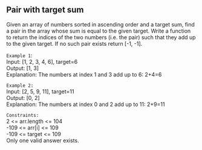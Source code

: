 ## Pair with target sum

Given an array of numbers sorted in ascending order and a target sum, find a pair in the array whose sum is equal to the given target.
Write a function to return the indices of the two numbers (i.e. the pair) such that they add up to the given target. If no such pair exists return [-1, -1].

`Example 1`:<br>
Input: [1, 2, 3, 4, 6], target=6 <br>
Output: [1, 3] <br>
Explanation: The numbers at index 1 and 3 add up to 6: 2+4=6

`Example 2:` <br>
Input: [2, 5, 9, 11], target=11 <br>
Output: [0, 2] <br>
Explanation: The numbers at index 0 and 2 add up to 11: 2+9=11

`Constraints:` <br>
2 <= arr.length <= 104<br>
-109 <= arr[i] <= 109<br>
-109 <= target <= 109<br>
Only one valid answer exists.
